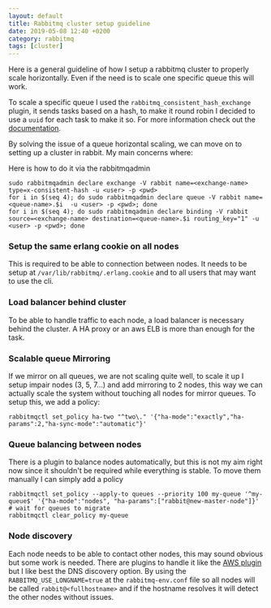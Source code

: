 ```yaml
---
layout: default
title: Rabbitmq cluster setup guideline
date: 2019-05-08 12:40 +0200
category: rabbitmq
tags: [cluster]
---
```


Here is a general guideline of how I setup a rabbitmq cluster to properly scale horizontally. Even if the need is to scale one specific queue this will work.

To scale a specific queue I used the `rabbitmq_consistent_hash_exchange` plugin, it sends tasks based on a hash, to make it round robin I decided to use a `uuid` for each task to make it so.
For more information check out the [documentation](https://github.com/rabbitmq/rabbitmq-consistent-hash-exchange).

By solving the issue of a queue horizontal scaling, we can move on to setting up a cluster in rabbit. My main concerns where:

Here is how to do it via the rabbitmqadmin

```
sudo rabbitmqadmin declare exchange -V rabbit name=<exchange-name> type=x-consistent-hash -u <user> -p <pwd>
for i in $(seq 4); do sudo rabbitmqadmin declare queue -V rabbit name=<queue-name>.$i  -u <user> -p <pwd>; done
for i in $(seq 4); do sudo rabbitmqadmin declare binding -V rabbit source=<exchange-name> destination=<queue-name>.$i routing_key="1" -u <user> -p <pwd>; done
```

### Setup the same erlang cookie on all nodes

This is required to be able to connection between nodes. It needs to be setup at `/var/lib/rabbitmq/.erlang.cookie` and to all users that may want to use the cli.

### Load balancer behind cluster

To be able to handle traffic to each node, a load balancer is necessary behind the cluster. A HA proxy or an aws ELB is more than enough for the task.

### Scalable queue Mirroring

If we mirror on all queues, we are not scaling quite well, to scale it up I setup impair nodes (3, 5, 7...) and add mirroring to 2 nodes, this way we can actually scale the system without touching all nodes for mirror queues.
To setup this, we add a policy:

```
rabbitmqctl set_policy ha-two "^two\." '{"ha-mode":"exactly","ha-params":2,"ha-sync-mode":"automatic"}'
```

### Queue balancing between nodes

There is a plugin to balance nodes automatically, but this is not my aim right now since it shouldn't be required while everything is stable. To move them manually I can simply add a policy

```
rabbitmqctl set_policy --apply-to queues --priority 100 my-queue '^my-queue$' '{"ha-mode":"nodes", "ha-params":["rabbit@new-master-node"]}' 
# wait for queues to migrate
rabbitmqctl clear_policy my-queue
```

### Node discovery

Each node needs to be able to contact other nodes, this may sound obvious but some work is needed. There are plugins to handle it like the [AWS plugin](https://www.rabbitmq.com/cluster-formation.html#peer-discovery-aws) but I like
best the DNS discovery option. By using the `RABBITMQ_USE_LONGNAME=true` at the `rabbitmq-env.conf` file so all nodes will be called `rabbit@<fullhostname>` and if the hostname resolves it will detect the other nodes without issues.
